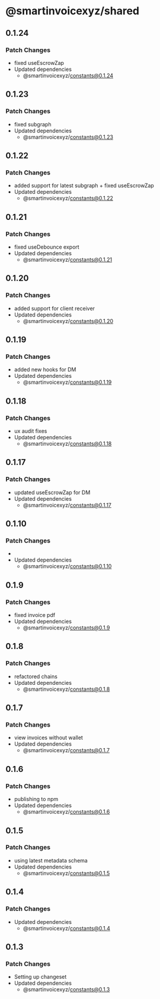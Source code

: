 # @smartinvoicexyz/shared

## 0.1.24

### Patch Changes

- fixed useEscrowZap
- Updated dependencies
  - @smartinvoicexyz/constants@0.1.24

## 0.1.23

### Patch Changes

- fixed subgraph
- Updated dependencies
  - @smartinvoicexyz/constants@0.1.23

## 0.1.22

### Patch Changes

- added support for latest subgraph + fixed useEscrowZap
- Updated dependencies
  - @smartinvoicexyz/constants@0.1.22

## 0.1.21

### Patch Changes

- fixed useDebounce export
- Updated dependencies
  - @smartinvoicexyz/constants@0.1.21

## 0.1.20

### Patch Changes

- added support for client receiver
- Updated dependencies
  - @smartinvoicexyz/constants@0.1.20

## 0.1.19

### Patch Changes

- added new hooks for DM
- Updated dependencies
  - @smartinvoicexyz/constants@0.1.19

## 0.1.18

### Patch Changes

- ux audit fixes
- Updated dependencies
  - @smartinvoicexyz/constants@0.1.18

## 0.1.17

### Patch Changes

- updated useEscrowZap for DM
- Updated dependencies
  - @smartinvoicexyz/constants@0.1.17

## 0.1.10

### Patch Changes

-
- Updated dependencies
  - @smartinvoicexyz/constants@0.1.10

## 0.1.9

### Patch Changes

- fixed invoice pdf
- Updated dependencies
  - @smartinvoicexyz/constants@0.1.9

## 0.1.8

### Patch Changes

- refactored chains
- Updated dependencies
  - @smartinvoicexyz/constants@0.1.8

## 0.1.7

### Patch Changes

- view invoices without wallet
- Updated dependencies
  - @smartinvoicexyz/constants@0.1.7

## 0.1.6

### Patch Changes

- publishing to npm
- Updated dependencies
  - @smartinvoicexyz/constants@0.1.6

## 0.1.5

### Patch Changes

- using latest metadata schema
- Updated dependencies
  - @smartinvoicexyz/constants@0.1.5

## 0.1.4

### Patch Changes

- Updated dependencies
  - @smartinvoicexyz/constants@0.1.4

## 0.1.3

### Patch Changes

- Setting up changeset
- Updated dependencies
  - @smartinvoicexyz/constants@0.1.3
